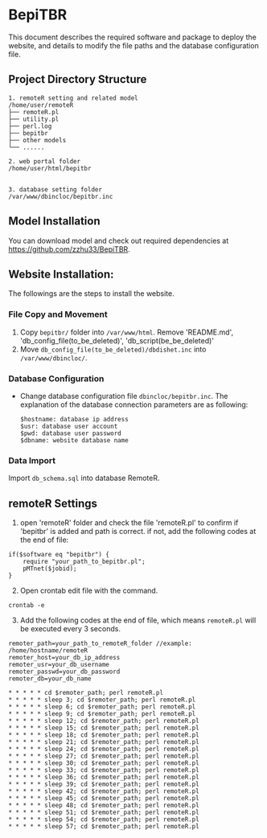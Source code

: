 # BepiTBR

This document describes the required software and package to deploy the website, and details to modify the file paths and the database configuration file.

## Project Directory Structure
```
1. remoteR setting and related model
/home/user/remoteR
├── remoteR.pl
├── utility.pl
├── perl.log
├── bepitbr
├── other models
└── ......

2. web portal folder
/home/user/html/bepitbr


3. database setting folder
/var/www/dbincloc/bepitbr.inc
```

## Model Installation
You can download model and check out required dependencies at https://github.com/zzhu33/BepiTBR.

## Website Installation:
The followings are the steps to install the website.

### File Copy and Movement
1. Copy ``bepitbr/`` folder into  ``/var/www/html``. Remove 'README.md', 'db_config_file(to_be_deleted)', 'db_script(be_be_deleted)'
2. Move ``db_config_file(to_be_deleted)/dbdishet.inc`` into ``/var/www/dbincloc/``.

### Database Configuration
+ Change database configuration file ``dbincloc/bepitbr.inc``. The explanation of the database connection parameters are as following:
    ```
    $hostname: database ip address
    $usr: database user account
    $pwd: database user password
    $dbname: website database name
    ```

### Data Import
 Import `db_schema.sql` into database RemoteR.

## remoteR Settings
1. open 'remoteR' folder and check the file 'remoteR.pl' to confirm if 'bepitbr' is added and path is correct.
if not, add the following codes at the end of file:
```
if($software eq "bepitbr") {
    require "your_path_to_bepitbr.pl";
    pMTnet($jobid);
}
```

2. Open crontab edit file with the command.
```
crontab -e
```

3. Add the following codes at the end of file, which means ``remoteR.pl`` will be executed every 3 seconds.

```
remoter_path=your_path_to_remoteR_folder //example: /home/hostname/remoteR
remoter_host=your_db_ip_address 
remoter_usr=your_db_username
remoter_passwd=your_db_password
remoter_db=your_db_name

* * * * * cd $remoter_path; perl remoteR.pl
* * * * * sleep 3; cd $remoter_path; perl remoteR.pl
* * * * * sleep 6; cd $remoter_path; perl remoteR.pl
* * * * * sleep 9; cd $remoter_path; perl remoteR.pl
* * * * * sleep 12; cd $remoter_path; perl remoteR.pl
* * * * * sleep 15; cd $remoter_path; perl remoteR.pl
* * * * * sleep 18; cd $remoter_path; perl remoteR.pl
* * * * * sleep 21; cd $remoter_path; perl remoteR.pl
* * * * * sleep 24; cd $remoter_path; perl remoteR.pl
* * * * * sleep 27; cd $remoter_path; perl remoteR.pl
* * * * * sleep 30; cd $remoter_path; perl remoteR.pl
* * * * * sleep 33; cd $remoter_path; perl remoteR.pl
* * * * * sleep 36; cd $remoter_path; perl remoteR.pl
* * * * * sleep 39; cd $remoter_path; perl remoteR.pl
* * * * * sleep 42; cd $remoter_path; perl remoteR.pl
* * * * * sleep 45; cd $remoter_path; perl remoteR.pl
* * * * * sleep 48; cd $remoter_path; perl remoteR.pl
* * * * * sleep 51; cd $remoter_path; perl remoteR.pl
* * * * * sleep 54; cd $remoter_path; perl remoteR.pl
* * * * * sleep 57; cd $remoter_path; perl remoteR.pl
```